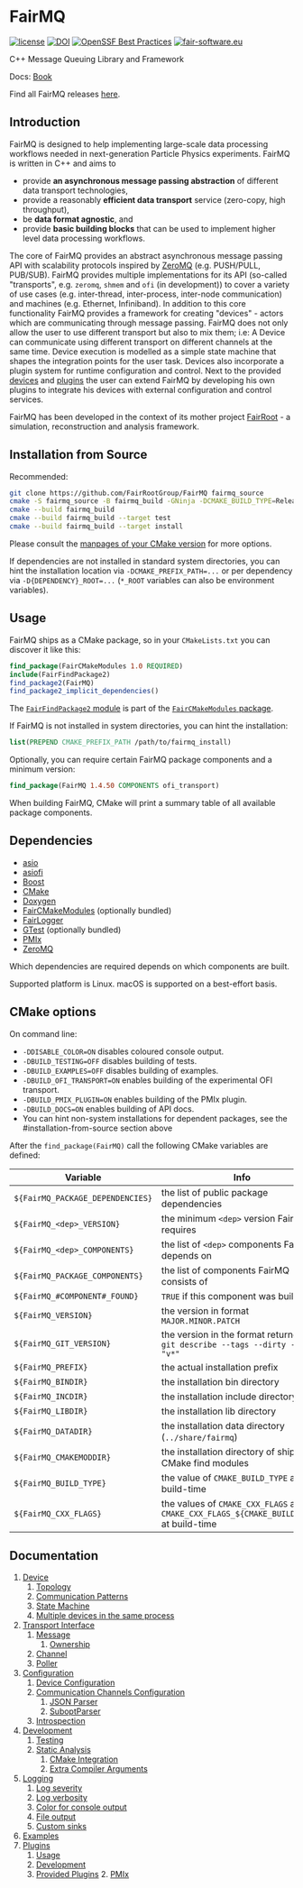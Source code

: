 <!-- {#mainpage} -->
# FairMQ

[![license](https://alfa-ci.gsi.de/shields/badge/license-LGPL--3.0-orange.svg)](COPYRIGHT)
[![DOI](https://zenodo.org/badge/DOI/10.5281/zenodo.1689985.svg)](https://doi.org/10.5281/zenodo.1689985)
[![OpenSSF Best Practices](https://bestpractices.coreinfrastructure.org/projects/6915/badge)](https://bestpractices.coreinfrastructure.org/projects/6915)
[![fair-software.eu](https://img.shields.io/badge/fair--software.eu-%E2%97%8F%20%20%E2%97%8F%20%20%E2%97%8B%20%20%E2%97%8F%20%20%E2%97%8F-yellow)](https://github.com/FairRootGroup/FairMQ/actions/workflows/fair-software.yml)

C++ Message Queuing Library and Framework

Docs: [Book](https://github.com/FairRootGroup/FairMQ/blob/dev/README.md#documentation)

Find all FairMQ releases [here](https://github.com/FairRootGroup/FairMQ/releases).

## Introduction

FairMQ is designed to help implementing large-scale data processing workflows needed in next-generation Particle Physics experiments. FairMQ is written in C++ and aims to
  * provide **an asynchronous message passing abstraction** of different data transport technologies,
  * provide a reasonably **efficient data transport** service (zero-copy, high throughput),
  * be **data format agnostic**, and
  * provide **basic building blocks** that can be used to implement higher level data processing workflows.

The core of FairMQ provides an abstract asynchronous message passing API with scalability protocols
inspired by [ZeroMQ](https://github.com/zeromq/libzmq) (e.g. PUSH/PULL, PUB/SUB).
FairMQ provides multiple implementations for its API (so-called "transports",
e.g. `zeromq`, `shmem` and `ofi` (in development)) to cover a variety of use cases
(e.g. inter-thread, inter-process, inter-node communication) and machines (e.g. Ethernet, Infiniband).
In addition to this core functionality FairMQ provides a framework for creating "devices" - actors which
are communicating through message passing. FairMQ does not only allow the user to use different transport
but also to mix them; i.e: A Device can communicate using different transport on different channels at the
same time. Device execution is modelled as a simple state machine that shapes the integration points for
the user task. Devices also incorporate a plugin system for runtime configuration and control.
Next to the provided [devices](https://github.com/FairRootGroup/FairMQ/tree/master/fairmq/devices) and
[plugins](https://github.com/FairRootGroup/FairMQ/tree/master/fairmq/plugins) the user can extend FairMQ
by developing his own plugins to integrate his devices with external configuration and control services.

FairMQ has been developed in the context of its mother project [FairRoot](https://github.com/FairRootGroup/FairRoot) -
a simulation, reconstruction and analysis framework.

## Installation from Source

Recommended:

```bash
git clone https://github.com/FairRootGroup/FairMQ fairmq_source
cmake -S fairmq_source -B fairmq_build -GNinja -DCMAKE_BUILD_TYPE=Release -DCMAKE_INSTALL_PREFIX=fairmq_install
cmake --build fairmq_build
cmake --build fairmq_build --target test
cmake --build fairmq_build --target install
```

Please consult the [manpages of your CMake version](https://cmake.org/cmake/help/latest/manual/cmake.1.html) for more options.

If dependencies are not installed in standard system directories, you can hint the installation location via
`-DCMAKE_PREFIX_PATH=...` or per dependency via `-D{DEPENDENCY}_ROOT=...` (`*_ROOT` variables can also be environment variables).

## Usage

FairMQ ships as a CMake package, so in your `CMakeLists.txt` you can discover it like this:

```cmake
find_package(FairCMakeModules 1.0 REQUIRED)
include(FairFindPackage2)
find_package2(FairMQ)
find_package2_implicit_dependencies()
```

The [`FairFindPackage2` module](https://fairrootgroup.github.io/FairCMakeModules/latest/module/FairFindPackage2.html) is part of the [`FairCMakeModules` package](https://fairrootgroup.github.io/FairCMakeModules).

If FairMQ is not installed in system directories, you can hint the installation:

```cmake
list(PREPEND CMAKE_PREFIX_PATH /path/to/fairmq_install)
```

Optionally, you can require certain FairMQ package components and a minimum version:

```cmake
find_package(FairMQ 1.4.50 COMPONENTS ofi_transport)
```

When building FairMQ, CMake will print a summary table of all available package components.

## Dependencies

  * [asio](https://github.com/chriskohlhoff/asio)
  * [asiofi](https://github.com/FairRootGroup/asiofi)
  * [Boost](https://www.boost.org/)
  * [CMake](https://cmake.org/)
  * [Doxygen](http://www.doxygen.org/)
  * [FairCMakeModules](https://github.com/FairRootGroup/FairCMakeModules) (optionally bundled)
  * [FairLogger](https://github.com/FairRootGroup/FairLogger)
  * [GTest](https://github.com/google/googletest) (optionally bundled)
  * [PMIx](https://pmix.org/)
  * [ZeroMQ](http://zeromq.org/)

  Which dependencies are required depends on which components are built.

  Supported platform is Linux. macOS is supported on a best-effort basis.

## CMake options

On command line:

  * `-DDISABLE_COLOR=ON` disables coloured console output.
  * `-DBUILD_TESTING=OFF` disables building of tests.
  * `-DBUILD_EXAMPLES=OFF` disables building of examples.
  * `-DBUILD_OFI_TRANSPORT=ON` enables building of the experimental OFI transport.
  * `-DBUILD_PMIX_PLUGIN=ON` enables building of the PMIx plugin.
  * `-DBUILD_DOCS=ON` enables building of API docs.
  * You can hint non-system installations for dependent packages, see the #installation-from-source section above

After the `find_package(FairMQ)` call the following CMake variables are defined:

| Variable | Info |
| --- | --- |
| `${FairMQ_PACKAGE_DEPENDENCIES}` | the list of public package dependencies |
| `${FairMQ_<dep>_VERSION}` | the minimum `<dep>` version FairMQ requires |
| `${FairMQ_<dep>_COMPONENTS}` | the list of `<dep>` components FairMQ depends on |
| `${FairMQ_PACKAGE_COMPONENTS}` | the list of components FairMQ consists of |
| `${FairMQ_#COMPONENT#_FOUND}` | `TRUE` if this component was built |
| `${FairMQ_VERSION}` | the version in format `MAJOR.MINOR.PATCH` |
| `${FairMQ_GIT_VERSION}` | the version in the format returned by `git describe --tags --dirty --match "v*"` |
| `${FairMQ_PREFIX}` | the actual installation prefix |
| `${FairMQ_BINDIR}` | the installation bin directory |
| `${FairMQ_INCDIR}` | the installation include directory |
| `${FairMQ_LIBDIR}` | the installation lib directory |
| `${FairMQ_DATADIR}` | the installation data directory (`../share/fairmq`) |
| `${FairMQ_CMAKEMODDIR}` | the installation directory of shipped CMake find modules |
| `${FairMQ_BUILD_TYPE}` | the value of `CMAKE_BUILD_TYPE` at build-time |
| `${FairMQ_CXX_FLAGS}` | the values of `CMAKE_CXX_FLAGS` and `CMAKE_CXX_FLAGS_${CMAKE_BUILD_TYPE}` at build-time |

## Documentation

1. [Device](docs/Device.md#1-device)
   1. [Topology](docs/Device.md#11-topology)
   2. [Communication Patterns](docs/Device.md#12-communication-patterns)
   3. [State Machine](docs/Device.md#13-state-machine)
   4. [Multiple devices in the same process](docs/Device.md#15-multiple-devices-in-the-same-process)
2. [Transport Interface](docs/Transport.md#2-transport-interface)
   1. [Message](docs/Transport.md#21-message)
      1. [Ownership](docs/Transport.md#211-ownership)
   2. [Channel](docs/Transport.md#22-channel)
   3. [Poller](docs/Transport.md#23-poller)
3. [Configuration](docs/Configuration.md#3-configuration)
    1. [Device Configuration](docs/Configuration.md#31-device-configuration)
    2. [Communication Channels Configuration](docs/Configuration.md#32-communication-channels-configuration)
        1. [JSON Parser](docs/Configuration.md#321-json-parser)
        2. [SuboptParser](docs/Configuration.md#322-suboptparser)
    3. [Introspection](docs/Configuration.md#33-introspection)
4. [Development](docs/Development.md#4-development)
   1. [Testing](docs/Development.md#41-testing)
   2. [Static Analysis](docs/Development.md#42-static-analysis)
      1. [CMake Integration](docs/Development.md#421-cmake-integration)
      2. [Extra Compiler Arguments](docs/Development.md#422-extra-compiler-arguments)
5. [Logging](docs/Logging.md#5-logging)
   1. [Log severity](docs/Logging.md#51-log-severity)
   2. [Log verbosity](docs/Logging.md#52-log-verbosity)
   3. [Color for console output](docs/Logging.md#53-color)
   4. [File output](docs/Logging.md#54-file-output)
   5. [Custom sinks](docs/Logging.md#55-custom-sinks)
6. [Examples](docs/Examples.md#6-examples)
7. [Plugins](docs/Plugins.md#7-plugins)
   1. [Usage](docs/Plugins.md#71-usage)
   2. [Development](docs/Plugins.md#72-development)
   3. [Provided Plugins](docs/Plugins.md#73-provided-plugins)
       2. [PMIx](docs/Plugins.md#731-pmix)
